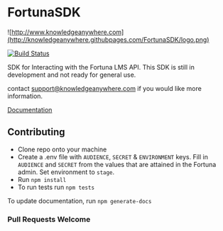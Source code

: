 # FortunaSDK

![http://www.knowledgeanywhere.com](http://knowledgeanywhere.githubpages.com/FortunaSDK/logo.png)

[![Build Status](https://travis-ci.org/KnowledgeAnywhere/FortunaSDK.svg?branch=master)](https://travis-ci.org/KnowledgeAnywhere/FortunaSDK)

SDK for Interacting with the Fortuna LMS API.   This SDK is still in development and not ready for general use.

contact support@knowledgeanywhere.com if you would like more information.

[Documentation](https://knowledgeanywhere.githubpages.com/FortunaSDK)

## Contributing

- Clone repo onto your machine
- Create a .env file with `AUDIENCE`, `SECRET` & `ENVIRONMENT` keys.   Fill in `AUDIENCE` and `SECRET` from the values that are attained in the Fortuna admin.  Set environment to `stage`.
- Run `npm install`
- To run tests run `npm tests`

To update documentation, run `npm generate-docs`

### Pull Requests Welcome
